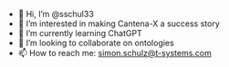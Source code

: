 - 👋 Hi, I’m @sschul33
- 👀 I’m interested in making Cantena-X a success story
- 🌱 I’m currently learning ChatGPT
- 💞️ I’m looking to collaborate on ontologies
- 📫 How to reach me: simon.schulz@t-systems.com

<!---
sschul33/sschul33 is a ✨ special ✨ repository because its `README.md` (this file) appears on your GitHub profile.
You can click the Preview link to take a look at your changes.
--->

